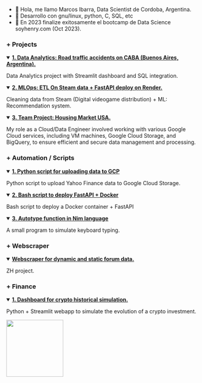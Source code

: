 - 👋 Hola, me llamo Marcos Ibarra, Data Scientist de Cordoba, Argentina.
- 🐧 Desarrollo con gnu/linux, python, C, SQL, etc 
- 🌱 En 2023 finalize exitosamente el bootcamp de Data Science soyhenry.com (Oct 2023).

### + Projects
  <details open>
     <summary>
       <a href="https://github.com/MRCSIBR/PI_DA"  target="_blank">
         <b>1. Data Analytics: Road traffic accidents on CABA (Buenos Aires, Argentina).</b>
     </a>
     </summary>
     <p>Data Analytics project with Streamlit dashboard and SQL integration.</p>
  </details>
   
  <details open>
     <summary>
       <a href="https://github.com/MRCSIBR/PI_ML_OPS"  target="_blank">
         <b>2. MLOps: ETL On Steam data + FastAPI deploy on Render.</b>
     </a>
     </summary>
     <p>Cleaning data from Steam (Digital videogame distribution) + ML: Recommendation system.</p>
  </details>
   
   <details open>
     <summary>
       <a href="https://github.com/MRCSIBR/PF_GRUPO"  target="_blank">
         <b>3. Team Project: Housing Market USA.</b>
     </a>
     </summary>
     <p>My role as a Cloud/Data Engineer involved working with various Google Cloud services, including VM machines, Google Cloud Storage, and BigQuery, to ensure efficient and secure data management and processing.</p>
    
   </details>
   

### + Automation / Scripts

  
  <details open>
  <summary>
    <a href="https://github.com/MRCSIBR/Python_GoogleCLOUD"  target="_blank">
      <b>1. Python script for uploading data to GCP</b>
  </a>
  </summary>
  <p>Python script to upload Yahoo Finance data to Google Cloud Storage.</p>
  </details>
  
  
  <details open>
  <summary>
    <a href="https://github.com/MRCSIBR/Script_Deploy_FastAPI"  target="_blank">
      <b>2. Bash script to deploy FastAPI + Docker</b>
  </a>
  </summary>
  <p>Bash script to deploy a Docker container + FastAPI</p>
  </details>

   <details open>
  <summary>
    <a href="https://github.com/MRCSIBR/Autotype"  target="_blank">
      <b>3. Autotype function in Nim language</b>
  </a>
  </summary>
  <p>A small program to simulate keyboard typing.</p>
   </details>

### + Webscraper
  <details open>
  <summary>
    <a href="https://github.com/MRCSIBR/ZH_webscraper"  target="_blank">
      <b>Webscraper for dynamic and static forum data.</b>
  </a>
  </summary>
  <p>ZH project.</p>
  </details>

### + Finance

<details open>
  <summary>
    <a href="https://github.com/MRCSIBR/Dashboard-Crypto-with-Historical-Simulation/tree/main"  target="_blank">
      <b>1. Dashboard for crypto historical simulation.</b>
  </a>
  </summary>
  <p>Python + Streamlit webapp to simulate the evolution of a crypto investment.</p>
  </details>
<!---
MRCSIBR/MRCSIBR is a ✨ special ✨ repository because its `README.md` (this file) appears on your GitHub profile.
You can click the Preview link to take a look at your changes.
--->
<img height="150" src="https://github-readme-stats.vercel.app/api/top-langs/?username=MRCSIBR&theme=dark&layout=compact&count_private=true" />
